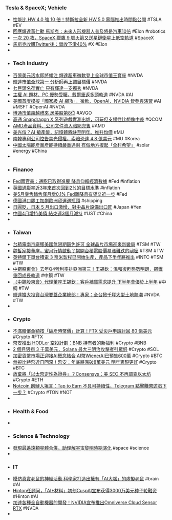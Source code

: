 ### Tesla & SpaceX; Vehicle
- [性能比 HW 4.0 強 10 倍！特斯拉全新 HW 5.0 電腦推出時間點公開](https://www.ddcar.com.tw/article/38665) #TSLA #EV
- [回應輝達黃仁勳 馬斯克：未來人形機器人普及將是汽車10倍](https://news.xfastest.com/others/141979/others-322/) #Elon #robotics
- [一次 20 枚，SpaceX 獵鷹 9 號火箭又送星鏈衛星上低空軌道](https://technews.tw/2024/06/19/spacex-sent-20-new-starlink-satellites-by-falcon-9/) #SpaceX
- [馬斯克收購Twitter後：營收下滑40%](https://news.cnyes.com/news/id/5606862) #X #Elon
-
- ### Tech Industry
- [百億美元活水即將傾注 輝達超車微軟登上全球市值王寶座](https://news.cnyes.com/news/id/5605230) #NVDA
- [輝達市值全球第一 分析師再上調目標價](https://news.cnyes.com/news/id/5605415) #NVDA
- [七巨頭名存實亡 只有輝達一支獨秀](https://m.cnyes.com/news/id/5604977) #NVDA
- [主權 AI 題材、PC 優勢受矚，戴爾重返多頭軌道](https://finance.technews.tw/2024/06/19/ai-pc-dell/) #NVDA #AI
- [美國首度模擬「國家級 AI 網攻」，微軟、OpenAI、NVIDIA 皆參與演習](https://www.inside.com.tw/article/35359-cisa-tech-companies-ai-cyberattack-simulation) #AI #MSFT #OpenAI #NVDA
- [博通市值超越禮來 居美股第8位](https://news.cnyes.com/news/id/5605090) #AVGO
- [高通 Snapdragon X 系列遊戲實測出爐，可玩但支援性比想像中差](https://www.kocpc.com.tw/archives/552018) #QCOM
- [AMD產品資料、公司文件流入暗網兜售](https://www.ithome.com.tw/news/163539) #AMD
- [美光俏？AI 搶產能，記憶體將缺至明年、推升均價](https://finance.technews.tw/2024/06/19/ai-hbm-boosts-micron-overall-profit/) #MU
- [南韓專利公司控告美光侵權，索賠恐達 4.8 億美元](https://technews.tw/2024/06/19/mimir-ip-micron-sk-hynix/) #MU #Korea
- [中國太陽能產業產能持續嚴重過剩 有個地方撐起「全村希望」](https://news.cnyes.com/news/id/5605310) #solar #energy #China
-
- ### Finance
- [Fed兩官員：通膨已取得進展 降息仰賴經濟數據](https://news.cnyes.com/news/id/5605163) #Fed #inflation
- [英國通膨率近3年來首次回到2%的目標水準](https://news.cnyes.com/news/id/5606813) #inflation
- [美5月零售銷售僅月增0.1% Fed離降息有望又近一步](https://news.cnyes.com/news/id/5605074) #Fed
- [德國港口罷工加劇歐洲貨運遇瓶頸](https://news.cnyes.com/news/id/5604963) #shipping
- [日圓貶，日本 5 月出口激增、對中晶片設備出口旺](https://technews.tw/2024/06/19/japans-weak-yen-lifts-exports-but-falling-volume-highlights-soft-demand/) #Japan #Yen
- [中國4月增持美債 結束連3個月減持](https://news.cnyes.com/news/id/5605909) #UST #China
-
- ### Taiwan
- [台積電南京廠獲美國無限期豁免許可 全球晶片市場迎來新變局](https://news.cnyes.com/news/id/5605191) #TSM #TW
- [魏哲家接董座，蜜月行情啟動？揭開台積電股價易漲難跌的祕密](https://www.wealth.com.tw/articles/bbe22a18-38ae-453d-8720-d4942b65229b) #TSM #TW
- [英特爾下單台積電 3 奈米製程已開始生產，產品下半年將推出](https://technews.tw/2024/06/19/intel-orders-tsmcs-3nm-process-and-has-begun-production/) #INTC #TSM #TW
- [中鋼股東會》去年Q4營利率排亞洲第三！王錫欽：溫和復甦態勢明朗，鋼鐵重回成長軌道](https://www.wealth.com.tw/articles/2082eeed-c180-4638-8260-72d0eabfcf02) #中鋼 #TW
- [〈中鋼股東會〉代理董座王錫欽：客戶補庫需求提升 下半年會優於上半年](https://news.cnyes.com/news/id/5605610) #中鋼 #TW
- [輝達擴大投資台灣要蓋企業總部！專家：全台掀千坪大型土地熱潮](https://finance.technews.tw/2024/06/19/corporate/) #NVDA #TW
-
- ### Crypto
- [不滿賠償金額按「破產時幣價」計算！FTX 受災戶申請討回 80 億美元](https://blockcast.it/2024/06/18/ftx-victims-view-bankruptcy-process-as-second-act-of-theft-file-to-recover-8b/) #Crypto #FTX
- [幣安推出 HODLer 空投計劃：BNB 持有者的新福利](https://abmedia.io/binance-holder-program) #Crypto #BNB
- [2 個月狠撈 3 千萬美元，Solana 最大三明治攻擊者引眾怒](https://blockcast.it/2024/06/19/how-this-solana-sandwich-bot-makes-30m-from-mev-arbitrage/) #Crypto #SOL
- [加密貨幣市場正迎接AI概念結合 AI幣WienerAI已預售600萬](https://news.cnyes.com/news/id/5594510) #Crypto #BTC
- [無視比特幣近日回深！幣安：年底將漲破8萬美元 明年表現更好](https://news.cnyes.com/news/id/5605887) #Crypto #BTC
- [放棄將「以太幣定性為證券」？Consensys：美 SEC 不再調查以太坊](https://blockcast.it/2024/06/19/us-sec-closes-investigation-in-ethereum-2-0-consensys-says/) #Crypto #ETH
- [Notcoin 創辦人坦言：Tap to Earn 不具可持續性，Telegram 點擊賺幣遊戲下一步？](https://www.blocktempo.com/notcoin-founder-do-not-expect-tap-to-earn-game-have-any-sustainability/) #Crypto #TON #NOT
-
- ### Health & Food
-
- ### Science & Technology
- [發現最遙遠類星體合併，助理解宇宙黎明時期演化](https://technews.tw/2024/06/18/quasar-reionization-supermassive-black-hole-early-universe/) #space #science
-
- ### IT
- [模仿真實老鼠的神經活動 科學家打造出擁有「AI大腦」的虛擬老鼠](https://dq.yam.com/post/16126) #brain #AI
- [Hinton任顾问，「AI+材料」初创CuspAI宣布获得3000万美元种子轮融资](https://www.jiqizhixin.com/articles/2024-06-19-5) #Hinton #AI
- [加速各種全自動機器的開發！NVIDIA宣布推出Omniverse Cloud Sensor RTX](https://news.pchome.com.tw/science/knowing/20240618/index-71869460031811229005.html) #NVDA
-